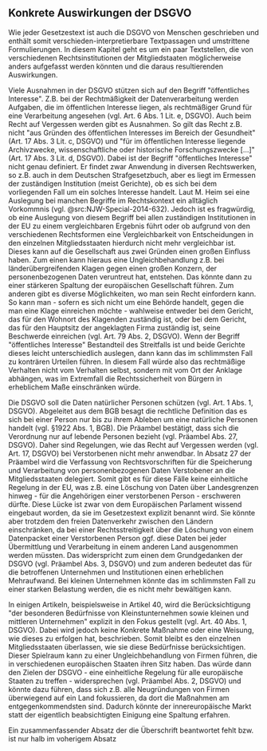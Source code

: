 ## Konkrete Auswirkungen der DSGVO

Wie jeder Gesetzestext ist auch die DSGVO von Menschen geschrieben und enthält somit verschieden-interpretierbare Textpassagen und umstrittene Formulierungen. In diesem Kapitel geht es um ein paar Textstellen, die von verschiedenen Rechtsinstitutionen der Mitgliedstaaten möglicherweise anders aufgefasst werden könnten und die daraus resultierenden Auswirkungen.

Viele Ausnahmen in der DSGVO stützen sich auf den Begriff "öffentliches Interesse". Z.B. bei der Rechtmäßigkeit der Datenverarbeitung werden Aufgaben, die im öffentlichen Interesse liegen, als rechtmäßiger Grund für eine Verarbeitung angesehen (vgl. Art. 6 Abs. 1 Lit. e, DSGVO). Auch beim Recht auf Vergessen werden gibt es Ausnahmen. So gilt das Recht z.B. nicht "aus Gründen des öffentlichen Interesses im Bereich der Gesundheit" (Art. 17 Abs. 3 Lit. c, DSGVO) und "für im öffentlichen Interesse liegende Archivzwecke, wissenschaftliche oder historische Forschungszwecke [...]" (Art. 17 Abs. 3 Lit. d, DSGVO). Dabei ist der Begriff "öffentliches Interesse" nicht genau definiert. Er findet zwar Anwendung in diversen Rechtswerken, so z.B. auch in dem Deutschen Strafgesetzbuch, aber es liegt im Ermessen der zuständigen Institution (meist Gerichte), ob es sich bei dem vorliegenden Fall um ein solches Interesse handelt. Laut M. Heim sei eine Auslegung bei manchen Begriffe im Rechtskontext ein alltäglich Vorkommnis (vgl. @src:NJW-Special-2014-632). Jedoch ist es fragwürdig, ob eine Auslegung von diesem Begriff bei allen zuständigen Institutionen in der EU zu einem vergleichbaren Ergebnis führt oder ob aufgrund von den verschiedenen Rechtsformen eine Vergleichbarkeit von Entscheidungen in den einzelnen Mitgliedsstaaten hierdurch nicht mehr vergleichbar ist. Dieses kann auf die Gesellschaft aus zwei Gründen einen großen Einfluss haben. Zum einen kann hieraus eine Ungleichbehandlung z.B. bei länderübergreifenden Klagen gegen einen großen Konzern, der personenbezogenen Daten veruntreut hat, entstehen. Das könnte dann zu einer stärkeren Spaltung der europäischen Gesellschaft führen. Zum anderen gibt es diverse Möglichkeiten, wo man sein Recht einfordern kann. So kann man - sofern es sich nicht um eine Behörde handelt, gegen die man eine Klage einreichen möchte - wahlweise entweder bei dem Gericht, das für den Wohnort des Klagenden zuständig ist, oder bei dem Gericht, das für den Hauptsitz der angeklagten Firma zuständig ist, seine Beschwerde einreichen (vgl. Art. 79 Abs. 2, DSGVO). Wenn der Begriff "öffentliches Interesse" Bestandteil des Streitfalls ist und beide Gerichte dieses leicht unterschiedlich auslegen, dann kann das im schlimmsten Fall zu konträren Urteilen führen. In diesem Fall würde also das rechtmäßige Verhalten nicht vom Verhalten selbst, sondern mit vom Ort der Anklage abhängen, was im Extremfall die Rechtssicherheit von Bürgern in erheblichem Maße einschränken würde.

Die DSGVO soll die Daten natürlicher Personen schützen (vgl. Art. 1 Abs. 1, DSGVO). Abgeleitet aus dem BGB besagt die rechtliche Definition das es sich bei einer Person nur bis zu ihrem Ableben um eine natürliche Personen handelt (vgl. §1922 Abs. 1, BGB). Die Präambel bestätigt, dass sich die Verordnung nur auf lebende Personen bezieht (vgl. Präambel Abs. 27, DSGVO). Daher sind Regelungen, wie das Recht auf Vergessen werden (vgl. Art. 17, DSGVO) bei Verstorbenen nicht mehr anwendbar. In Absatz 27 der Präambel wird die Verfassung von Rechtsvorschriften für die Speicherung und Verarbeitung von personenbezogenen Daten Verstobener an die Mitgliedsstaaten delegiert. Somit gibt es für diese Fälle keine einheitliche Regelung in der EU, was z.B. eine Löschung von Daten über Landesgrenzen hinweg - für die Angehörigen einer verstorbenen Person - erschweren dürfte. Diese Lücke ist zwar von dem Europäischen Parlament wissend eingebaut worden, da sie im Gesetzestext explizit benannt wird. Sie könnte aber trotzdem den freien Datenverkehr zwischen den Ländern einschränken, da bei einer Rechtsstreitigkeit über die Löschung von einem Datenpacket einer Verstorbenen Person ggf. diese Daten bei jeder Übermittlung und Verarbeitung in einem anderen Land ausgenommen werden müssten. Das widerspricht zum einen dem Grundgedanken der DSGVO (vgl. Präambel Abs. 3, DSGVO) und zum anderen bedeutet das für die betroffenen Unternehmen und Institutionen einen erheblichen Mehraufwand. Bei kleinen Unternehmen könnte das im schlimmsten Fall zu einer starken Belastung werden, die es nicht mehr bewältigen kann.

In einigen Artikeln, beispielsweise in Artikel 40, wird die Berücksichtigung "der besonderen Bedürfnisse von Kleinstunternehmen sowie kleinen und mittleren Unternehmen" explizit in den Fokus gestellt (vgl. Art. 40 Abs. 1, DSGVO). Dabei wird jedoch keine Konkrete Maßnahme oder eine Weisung, wie dieses zu erfolgen hat, beschrieben. Somit bleibt es den einzelnen Mitgliedsstaaten überlassen, wie sie diese Bedürfnisse berücksichtigen. Dieser Spielraum kann zu einer Ungleichbehandlung von Firmen führen, die in verschiedenen europäischen Staaten ihren Sitz haben. Das würde dann den Zielen der DSGVO - eine einheitliche Regelung für alle europäische Staaten zu treffen - widersprechen (vgl. Präambel Abs. 2, DSGVO) und könnte dazu führen, dass sich z.B. alle Neugründungen von Firmen überwiegend auf ein Land fokussieren, da dort die Maßnahmen am entgegenkommendsten sind. Dadurch könnte der innereuropäische Markt statt der eigentlich beabsichtigten Einigung eine Spaltung erfahren.

Ein zusammenfassender Absatz der die Überschrift beantwortet fehlt bzw. ist nur halb im voherigem Absatz
